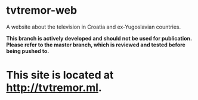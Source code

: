 # tvtremor-web
A website about the television in Croatia and ex-Yugoslavian countries.

**This branch is actively developed and should not be used for publication. Please refer to the master branch, which is reviewed and tested before being pushed to.**

# This site is located at http://tvtremor.ml.
